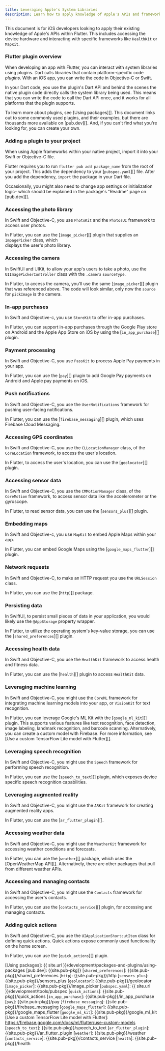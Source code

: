 ```yaml
---
title: Leveraging Apple's System Libraries
description: Learn how to apply knowledge of Apple's APIs and frameworks when building Flutter apps.
---
```


This document is for iOS developers looking to apply
their existing knowledge of Apple's APIs within Flutter.
This includes accessing the device hardware and interacting 
with specific frameworks like `HealthKit` or `MapKit`.

<!-- Add once SwiftUI PR is merged -->
<!-- For an overview of how the SwiftUI framework compares to Flutter, 
see [Learning Flutter as a SwiftUI developer][].  -->

### Flutter plugin overview
When developing an app with Flutter, you can interact 
with system libraries using plugins. 
Dart calls libraries that contain platform-specific code _plugins_. 
With an iOS app, you can write the code in Objective-C or Swift. 

In your Dart code, you use the plugin's Dart API and 
behind the scenes the native plugin code directly calls
the system library being used. This means that you can write 
the code to call the Dart API once, 
and it works for all platforms that the plugin supports.

To learn more about plugins, see [Using packages][]. 
This document links out to some commonly used plugins, 
and their examples, but there are thousands more available on [pub.dev][]. 
And, if you can't find what you're looking for, you can create your own. 

### Adding a plugin to your project
When using Apple frameworks within your native project, 
import it into your Swift or Objective-C file. 

Flutter requires you to run `flutter pub add package_name` 
from the root of your project. This adds 
the dependency to your [`pubspec.yaml`][] file.
After you add the dependency, `import` the package
in your Dart file. 

Occasionally, you might also need to change app settings or 
initialization logic- which should be explained in the package's 
"Readme" page on [pub.dev][].

### Accessing the photo library
In Swift and Objective-C, you use `PhotoKit` and the `PhotosUI` framework
to access user photos.

In Flutter, you can use the [`image_picker`][] plugin 
that supplies an `ImpagePicker` class, which  
displays the user's photo library.

### Accessing the camera
In SwiftUI and UIKit, to allow your app's users to take a photo, 
use the `UIImagePickerController` class
with the `.camera` `sourceType`.

In Flutter, to access the camera, 
you'll use the same [`image_picker`][] plugin that was 
referenced above. The code will look similar, 
only now the `source` for `pickImage` is the camera.

### In-app purchases
In Swift and Objective-c, you use `StoreKit` to 
offer in-app purchases.

In Flutter, you can support in-app purchases through the 
Google Play store on Android and the 
Apple App Store on iOS by using the 
[`in_app_purchase`][] plugin.

### Payment processing
In Swift and Objective-C, you use `PassKit` to process 
Apple Pay payments in your app. 

In Flutter, you can use the [`pay`][] plugin to 
add Google Pay payments on Android
 and Apple pay payments on iOS.

### Push notifications
In Swift and Objective-C, you use the `UserNotifications` 
framework for pushing user-facing notifications.

In Flutter, you can use the [`firebase_messaging`][] plugin, 
which uses Firebase Cloud Messaging. 

### Accessing GPS coordinates
In Swift and Objective-C, you use the `CLLocationManager` class, 
of the `CoreLocation` framework, 
to access the user's location. 

In Flutter, to access the user's location, 
you can use the [`geolocator`][] plugin. 

### Accessing sensor data
In Swift and Objective-C, you use the `CMMotionManager` class,
of the `CoreMotion` framework, to access sensor data
like the accelerometer or the gyroscope.

In Flutter, to read sensor data, 
you can use the [`sensors_plus`][] plugin.

### Embedding maps
In Swift and Objective-c, you use `MapKit` to embed 
Apple Maps within your app. 

In Flutter, you can embed Google Maps using the 
[`google_maps_flutter`][] plugin. 

### Network requests
In Swift and Objective-C, to make an HTTP request you use the
 `URLSession` class.

In Flutter, you can use the [`http`][] package.

### Persisting data
In SwiftUI, to persist small pieces of data in your application, 
you would likely use the `@AppStorage` property wrapper.

In Flutter, to utilize the operating system's key-value storage, 
you can use the [`shared_preferences`][] plugin. 

### Accessing health data
In Swift and Objective-C, you use the `HealthKit` framework
to access health and fitness data.

In Flutter, you can use the [`health`][] plugin 
to access `HealthKit` data.

### Leveraging machine learning
In Swift and Objective-C, you might use the `CoreML` framework 
for integrating machine learning models into your app, 
or `VisionKit` for text recognition.

In Flutter, you can leverage Google's ML Kit with the [`google_ml_kit`][] plugin. 
This supports various features like text recognition, 
face detection, image labeling, landmark recognition, and barcode scanning.
Alternatively, you can create a custom model with Firebase. For more information, 
see [Use a custom TensorFlow Lite model with Flutter][].

### Leveraging speech recognition
In Swift and Objective-C, you might use the `Speech` framework for performing 
speech recognition.

In Flutter, you can use the [`speech_to_text`][] plugin, which exposes 
device specific speech recognition capabilities.

### Leveraging augmented reality 
In Swift and Objective-C, you might use the `ARKit` framework 
for creating augmented reality apps. 

In Flutter, you can use the [`ar_flutter_plugin`][]. 

### Accessing weather data
In Swift and Objective-C, you might use the `WeatherKit` framework 
for accessing weather conditions and forecasts. 

In Flutter, you can use the [`weather`][] package, 
which uses the [OpenWeatherMap API][]. 
Alternatively, there are other packages 
that pull from different weather APIs.

### Accessing and managing contacts
In Swift and Objective-C, you might use the `Contacts` framework 
for accessing the user's contacts. 

In Flutter, you can use the [`contacts_service`][] plugin, 
for accessing and managing contacts.

### Adding quick actions
In Swift and Objective-C, you use the 
`UIApplicationShortcutItem` class 
for defining quick actions. Quick actions 
expose commonly used functionality on the home screen.

In Flutter, you can use the [`quick_actions`][] plugin.

<!-- [Learning Flutter as a SwiftUI developer]: -->
[Using packages]: {{ site.url }}/development/packages-and-plugins/using-packages
[pub.dev]: {{site.pub-pkg}}
[`shared_preferences`]: {{site.pub-pkg}}/shared_preferences
[`http`]: {{site.pub-pkg}}/http
[`sensors_plus`]: {{site.pub-pkg}}/sensors_plus
[`geolocator`]: {{site.pub-pkg}}/geolocator
[`image_picker`]: {{site.pub-pkg}}/image_picker
[`pubspec.yaml`]: {{ site.url }}/development/tools/pubspec
[`quick_actions`]: {{site.pub-pkg}}/quick_actions
[`in_app_purchase`]: {{site.pub-pkg}}/in_app_purchase
[`pay`]: {{site.pub-pkg}}/pay
[`firebase_messaging`]: {{site.pub-pkg}}/firebase_messaging
[`google_maps_flutter`]: {{site.pub-pkg}}/google_maps_flutter
[`google_ml_kit`]: {{site.pub-pkg}}/google_ml_kit
[Use a custom TensorFlow Lite model with Flutter]: https://firebase.google.com/docs/ml/flutter/use-custom-models
[`speech_to_text`]: {{site.pub-pkg}}/speech_to_text
[`ar_flutter_plugin`]: {{site.pub-pkg}}/ar_flutter_plugin
[`weather`]: {{site.pub-pkg}}/weather
[`contacts_service`]: {{site.pub-pkg}}/contacts_service
[`health`]: {{site.pub-pkg}}/health